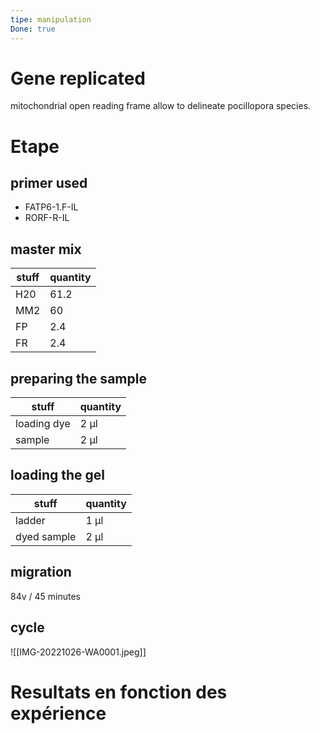 ```yaml
---
tipe: manipulation
Done: true
---
```

# Gene replicated
mitochondrial open reading frame allow to delineate pocillopora species. 
# Etape
## primer used 
- FATP6-1.F-IL
- RORF-R-IL

## master mix 
| stuff | quantity |
| ----- | -------- |
| H20   | 61.2     |
| MM2   | 60       |
| FP    | 2.4      |
| FR    | 2.4      |

## preparing the sample
| stuff       | quantity |
| ----------- | -------- |
| loading dye | 2 µl     |
| sample      | 2 µl     | 

## loading the gel 
| stuff       | quantity |
| ----------- | -------- |
| ladder      | 1 µl     |
| dyed sample | 2 µl     |

## migration 
84v / 45 minutes 
## cycle 
![[IMG-20221026-WA0001.jpeg]]
# Resultats en fonction des expérience 

